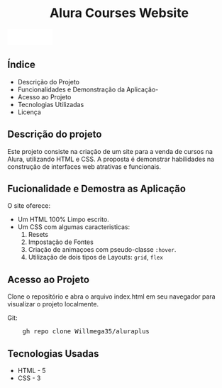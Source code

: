
<h1 align="center">Alura Courses Website</h1>


![Logo da Plataforma](Logo.png)

## Índice
* Descrição do Projeto
* Funcionalidades e Demonstração da Aplicação-
* Acesso ao Projeto
* Tecnologias Utilizadas
* Licença


## Descrição do projeto
Este projeto consiste na criação de um site para a venda de cursos na Alura, utilizando HTML e CSS. A proposta é demonstrar habilidades na construção de interfaces web atrativas e funcionais.

## Fucionalidade e Demostra as Aplicação

O site oferece:

* Um HTML 100% Limpo escrito.
* Um CSS com algumas caracteristicas:
    1. Resets
    2. Impostação de Fontes 
    3. Criação de animaçoes com pseudo-classe `:hover`.
    4. Utilização de dois tipos de Layouts: `grid`, `flex`

## Acesso ao Projeto
Clone o repositório e abra o arquivo index.html em seu navegador para visualizar o projeto localmente.

Git:
<pre>
    gh repo clone Willmega35/aluraplus
</pre>

## Tecnologias Usadas
* HTML - 5
* CSS - 3